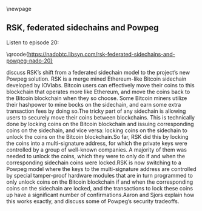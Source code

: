 \newpage
## RSK, federated sidechains and Powpeg

Listen to episode 20:

\qrcode{https://nadobtc.libsyn.com/rsk-federated-sidechains-and-powpeg-nado-20}

discuss RSK’s shift from a federated sidechain model to the project’s new Powpeg solution. RSK is a merge mined Ethereum-like Bitcoin sidechain developed by IOVlabs. Bitcoin users can effectively move their coins to this blockchain that operates more like Ethereum, and move the coins back to the Bitcoin blockchain when they so choose. Some Bitcoin miners utilize their hashpower to mine bocks on the sidechain, and earn some extra transaction fees by doing so.The tricky part of any sidechain is allowing users to securely move their coins between blockchains. This is technically done by locking coins on the Bitcoin blockchain and issuing corresponding coins on the sidechain, and vice versa: locking coins on the sidechain to unlock the coins on the Bitcoin blockchain.So far, RSK did this by locking the coins into a multi-signature address, for which the private keys were controlled by a group of well-known companies. A majority of them was needed to unlock the coins, which they were to only do if and when the corresponding sidechain coins were locked.RSK is now switching to a Powpeg model where the keys to the multi-signature address are controlled by special tamper-proof hardware modules that are in turn programmed to only unlock coins on the Bitcoin blockchain if and when the corresponding coins on the sidechain are locked, and the transactions to lock these coins up have a significant number of confirmations.Aaron and Sjors explain how this works exactly, and discuss some of Powpeg’s security tradeoffs.
